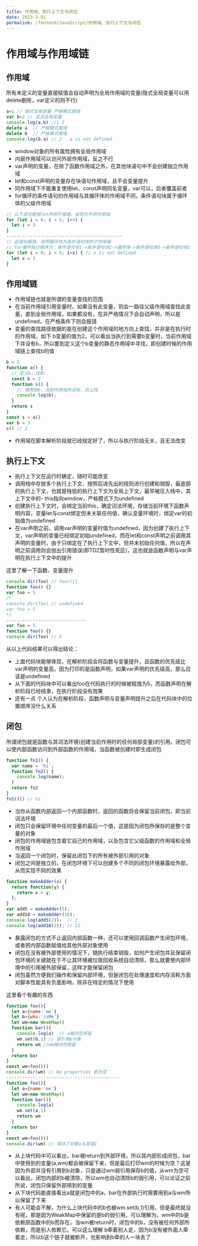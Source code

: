 ```yaml
---
title: 作用域、执行上下文与闭包  
date: 2023-3-01
permalink: /fontend/JavaScript/作用域、执行上下文与闭包
---
```


# 作用域与作用域链
## 作用域

所有未定义的变量直接赋值会自动声明为全局作用域的变量(隐式全局变量可以用delete删除，var定义的则不行)
```js
a=1 // 隐式全局变量 严格模式报错
var b=2 // 显式全局变量
console.log(a,b) //1 2
delete a  // 严格模式报错
delete b  // 严格模式报错
console.log(b,a) // 2   a is not defined 
```

- window对象的所有属性拥有全局作用域
- 内层作用域可以访问外层作用域，反之不行
- var声明的变量，在除了函数作用域之外，在其他块语句中不会创建独立作用域
- let和const声明的变量存在块语句作用域，且不会变量提升
- 同作用域下不能重复使用let、const声明同名变量，var可以，后者覆盖前者
- for循环的条件语句的作用域与其循环体的作用域不同，条件语句块属于循环体的父级作用域
```js
// 以下语句使用let声明不报错，说明为不同作用域
for (let i = 0; i < 5; i++) {
  let i = 5
}
--------------------------------------------
// 此语句报错，说明循环体为条件语句块的子作用域
// for循环执行顺序为：条件语句块1->条件语句块2->循环体->条件语句块3->条件语句块2 依次类推
for (let i = 0; i < 5; i=x) { // x is not defined
  let x = 5
}
```
## 作用域链

- 作用域链也就是所谓的变量查找的范围
- 在当前作用域引用变量时，如果没有此变量，则会一路往父级作用域查找此变量，直到全局作用域，如果都没有，在非严格情况下会自动声明，所以是undefined，在严格条件下则会报错
- 变量的查找路径依据的是在创建这个作用域的地方向上查找，并非是在执行时的作用域，如下 b变量的值为2。可以看出当执行到需要b变量时，当前作用域下并没有b，所以要到定义这个b变量的静态作用域中寻找，即创建时候的作用域链上查找b的值
```js
b = 1
function a() {
  // 定义b，找到
  const b = 2
  function s() {
    // 使用到b，当前作用域并没有，向上找
    console.log(b);
  }
  return s
}
const s = a()
var b = 3
s() // 2
```

- 作用域在脚本解析阶段就已经规定好了，所以与执行阶段无关，且无法改变

## 执行上下文

- 执行上下文在运行时确定，随时可能改变
- 调用栈中存放多个执行上下文，按照后进先出的规则进行创建和销毁，最底部的执行上下文，也就是栈低的执行上下文为全局上下文，最早被压入栈中，其上下文中的- this指向window，严格模式下为undefined
- 创建执行上下文时，会绑定当前this，确定词法环境，存储当前环境下函数声明内容，变量let与const绑定但未关联任何值，确认变量环境时，绑定var的初始值为undefined
- 在var声明之前，调用var声明的变量时值为undefined，因为创建了执行上下文，var声明的变量已经绑定初始undefined，而在let和const声明之前调用其声明的变量时，由于只绑定在了执行上下文中，但并未初始任何值，所以在声明之前调用则会抛出引用错误(即TDZ暂时性死区)，这也就是函数声明与var声明在执行上下文中的提升

这里了解一下函数、变量提升
```js
console.dir(foo) // foo(){}
function foo() {}
var foo = 5
/*
console.dir(foo) // undefined
var foo = 5
*/
------------------------------
var foo = 5
function foo() {}
console.dir(foo) // 5
```
从以上代码结果可以得出结论：

- 上面代码块能够体现，在解析阶段会将函数与变量提升，且函数的优先级比var声明的变量高，因为打印的是函数声明，如果var声明的优先级高，那么应该是undefined
- 从下面的代码块中可以看出foo在代码执行的时候被赋值为5，而函数声明在解析阶段已经结束，在执行阶段没有效果
- 还有一点 个人认为在解析阶段，函数声明与变量声明提升之后在代码块中的位置顺序没什么关系

## 闭包

所谓闭包就是函数与其词法环境(创建当前作用时的任何局部变量)的引用。闭包可以使内部函数访问到外部函数的作用域，当函数被创建时即生成闭包
```js
function fn1() {
  var name = 'hi';
  function fn2() {
    console.log(name);
  }
  return fn2
}
fn1()() // hi
```

- 当你从函数内部返回一个内部函数时，返回的函数将会保留当前闭包，即当前词法环境
- 闭包只会保留环境中任何变量的最后一个值，这是因为闭包所保存的是整个变量的对象
- 闭包的作用域链包含着它自己的作用域，以及包含它父级函数的作用域和全局作用域
- 当返回一个闭包时，保留此闭包下的所有被外部引用的对象
- 闭包之间是独立的，在闭包环境下可以创建多个不同的闭包环境暴露给外部，从而实现不同的效果
```js
function makeAdder(x) {
  return function(y) {
    return x + y;
  };
}
var add5 = makeAdder(5);
var add10 = makeAdder(10);
console.log(add5(2));  // 7
console.log(add10(2)); // 12
```

- 暴露闭包的方式不止返回内部函数一种，还可以使用回调函数产生闭包环境，或者把内部函数赋值给其他外部对象使用
- 闭包在没有被外部使用的情况下，随执行结束销毁，如何产生闭包并且保留闭包环境的关键就在于不让其环境被垃圾回收系统自动清除，那么就要使内部环境中的引用被外部保留，这样才能保留闭包
- 闭包虽然方便我们操作和保留内部环境，但是闭包在处理速度和内存消耗方面对脚本性能具有负面影响，除非在特定的情况下使用

这里看个有趣的东西
```js
function foo(){
  let a={name:'me'}
  let b={who:'isMe'}
  let wm=new WeakMap()
  function bar(){
    console.log(a)  // a被闭包保留
    wm.set(b,1) // 弱引用b对象
    return wm //wm被闭包保留
  }
  return bar
}
const wm=foo()()
console.dir(wm) // No properties 即为空
-------------------------------------------
function foo(){
  let a={name:'me'}
  let wm=new WeakMap()
  function bar(){
    console.log(a)
    wm.set(a,1)
    return wm
  }
  return bar
}
const wm=foo()()
console.dir(wm) // 保存了对象a与其值1
```

- 从上块代码中可以看出，bar被return到外部环境，所以其内部形成闭包，bar中使用到的变量(a,wm)都会被保留下来，但是最后打印wm的时候为空？这是因为外部并没有引用到b对象，只是通过wm弱引用保存b的值，从wm为空可以看出，闭包内部的b被清除，所以wm也自动清除b的弱引用，可以论证之前所说，闭包只保留外部用到的变量
- 从下块代码能直接看出a就是闭包中的a，bar在外部执行时需要用到a与wm所以保留了下来
- 有人可能会不解，为什么上块代码中的b也被wm.set(b,1)引用，但是最终就没有呢，那是因为WeakMap中保留的是b的弱引用，可以理解为，wm中的b是依赖原函数中的b而存在，当wm被return时，闭包中的b，没有被任何外部所依赖，而是别人依赖它。可以这么理解 b牵着别人走，因为b没有被外面人牵着走，所以b这个链子就被断开，也影响到b牵的人一块丢了
